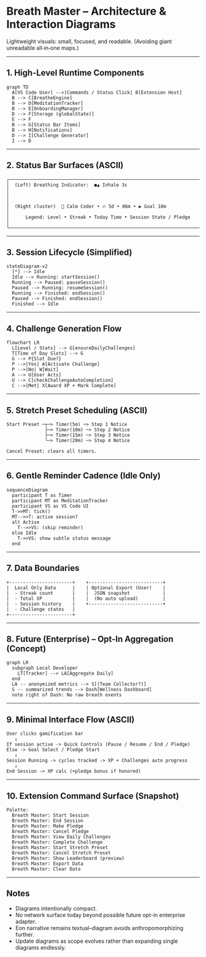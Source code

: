 # Breath Master – Architecture & Interaction Diagrams

Lightweight visuals: small, focused, and readable. (Avoiding giant unreadable all‑in‑one maps.)

---
## 1. High-Level Runtime Components
```mermaid
graph TD
  A[VS Code User] -->|Commands / Status Click| B[Extension Host]
  B --> C[BreatheEngine]
  B --> D[MeditationTracker]
  B --> E[OnboardingManager]
  D --> F[Storage (globalState)]
  E --> F
  B --> G[Status Bar Items]
  B --> H[Notifications]
  D --> I[Challenge Generator]
  I --> D
```

---
## 2. Status Bar Surfaces (ASCII)
```
┌────────────────────────────────────────────────────────────────────────────┐
│  (Left) Breathing Indicator:  ●▲ Inhale 3s                                 │
│                                                                          │
│  (Right cluster)  🍃 Calm Coder • 🔥 5d • 06m • ▶ Goal 10m                 │
│      Legend: Level • Streak • Today Time • Session State / Pledge         │
└────────────────────────────────────────────────────────────────────────────┘
```

---
## 3. Session Lifecycle (Simplified)
```mermaid
stateDiagram-v2
  [*] --> Idle
  Idle --> Running: startSession()
  Running --> Paused: pauseSession()
  Paused --> Running: resumeSession()
  Running --> Finished: endSession()
  Paused --> Finished: endSession()
  Finished --> Idle
```

---
## 4. Challenge Generation Flow
```mermaid
flowchart LR
  L[Level / Stats] --> G[ensureDailyChallenges]
  T[Time of Day Slots] --> G
  G --> P{Slot Due?}
  P -->|Yes| A[Activate Challenge]
  P -->|No| W[Wait]
  A --> U[User Acts]
  U --> C[checkChallengeAutoCompletion]
  C -->|Met| X[Award XP + Mark Complete]
```

---
## 5. Stretch Preset Scheduling (ASCII)
```
Start Preset ─┬─> Timer(5m) ─> Step 1 Notice
              ├─> Timer(10m) ─> Step 2 Notice
              ├─> Timer(15m) ─> Step 3 Notice
              └─> Timer(20m) ─> Step 4 Notice

Cancel Preset: clears all timers.
```

---
## 6. Gentle Reminder Cadence (Idle Only)
```mermaid
sequenceDiagram
  participant T as Timer
  participant MT as MeditationTracker
  participant VS as VS Code UI
  T->>MT: tick()
  MT-->>T: active session?
  alt Active
    T-->>VS: (skip reminder)
  else Idle
    T->>VS: show subtle status message
  end
```

---
## 7. Data Boundaries
```
+-----------------------+    +---------------------------+
|  Local Only Data      |    | Optional Export (User)    |
|  - Streak count       |    |  JSON snapshot            |
|  - Total XP           |    |  (No auto upload)         |
|  - Session history    |    +---------------------------+
|  - Challenge states   |
+-----------------------+
```

---
## 8. Future (Enterprise) – Opt-In Aggregation (Concept)
```mermaid
graph LR
  subgraph Local Developer
    LT[Tracker] --> LA[Aggregate Daily]
  end
  LA -- anonymized metrics --> S[(Team Collector?)]
  S -- summarized trends --> Dash[Wellness Dashboard]
  note right of Dash: No raw breath events
```

---
## 9. Minimal Interface Flow (ASCII)
```
User clicks gamification bar
   ↓
If session active -> Quick Controls (Pause / Resume / End / Pledge)
Else -> Goal Select / Pledge Start
   ↓
Session Running -> cycles tracked -> XP + Challenges auto progress
   ↓
End Session -> XP calc (+pledge bonus if honored)
```

---
## 10. Extension Command Surface (Snapshot)
```
Palette:
  Breath Master: Start Session
  Breath Master: End Session
  Breath Master: Make Pledge
  Breath Master: Cancel Pledge
  Breath Master: View Daily Challenges
  Breath Master: Complete Challenge
  Breath Master: Start Stretch Preset
  Breath Master: Cancel Stretch Preset
  Breath Master: Show Leaderboard (preview)
  Breath Master: Export Data
  Breath Master: Clear Data
```

---
## Notes
- Diagrams intentionally compact.
- No network surface today beyond possible future opt-in enterprise adapter.
- Eon narrative remains textual–diagram avoids anthropomorphizing further.
- Update diagrams as scope evolves rather than expanding single diagrams endlessly.
